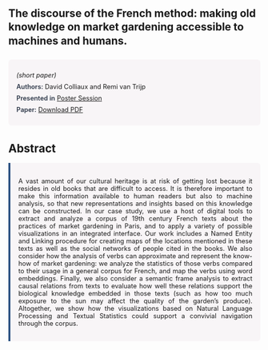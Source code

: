 
<style>    
    h2 {
        margin-top: 0;
        margin-bottom: 1.5rem;
        line-height: 1.3;
    }
    
    h3 {
        margin-top: 2rem;
        margin-bottom: 1rem;
        font-size: 1.4rem;
        font-weight:bold;
    }
    
    .metadata {
        background-color: rgba(96,24,67,0.03);
        padding: 1rem;
        font-size:0.8rem;
        border-radius: 6px;
        margin-bottom: 2rem;
    }
    
    .metadata p {
        margin: 0.5rem 0;
    }
    
    .abstract {
        text-align: justify;
        font-size:0.8rem;
        padding: 1rem;
        background-color: rgba(96,24,67,0.03);
        border-left: 4px solid #2c5282;
        border-radius: 0 6px 6px 0;
    }
    
    strong {
        color: #2d3748;
        font-weight: 600;
    }
</style>
<main role="main">
<h2>The discourse of the French method: making old knowledge on market gardening accessible to machines and humans.</h2>

<section class="metadata">
<p style='font-size:0.8rem'><i>(short paper)</i></p>
<p><strong>Authors:</strong> David Colliaux and Remi van Trijp</p>
<p><strong>Presented in</strong> <a href="/programme/#postersession">Poster Session</a></p>
<p><strong>Paper:</strong> <a href="https://ceur-ws.org/Vol-3834/paper56.pdf">Download PDF</a></p>
</section>

<section>
<h3>Abstract</h3>
<div class="abstract">
<p>A vast amount of our cultural heritage is at risk of getting lost because it resides in old books that are difficult to access. It is therefore important to make this information available to human readers but also to machine analysis, so that new representations and insights based on this knowledge can be constructed. In our case study, we use a host of digital tools to extract and analyze a corpus of 19th century French texts about the practices of market gardening in Paris, and to apply a variety of possible visualizations in an integrated interface. Our work includes a Named Entity and Linking procedure for creating maps of the locations mentioned in these texts as well as the social networks of people cited in the books. We also consider how the analysis of verbs can approximate and represent the know-how of market gardening: we analyze the statistics of those verbs compared to their usage in a general corpus for French, and map the verbs using word embeddings. Finally, we also consider a semantic frame analysis to extract causal relations from texts to evaluate how well these relations support the biological knowledge embedded in those texts (such as how too much exposure to the sun may affect the quality of the garden’s produce). Altogether, we show how the visualizations based on Natural Language Processing and Textual Statistics could support a convivial navigation through the corpus.</p>
</div>
</section>
</main>